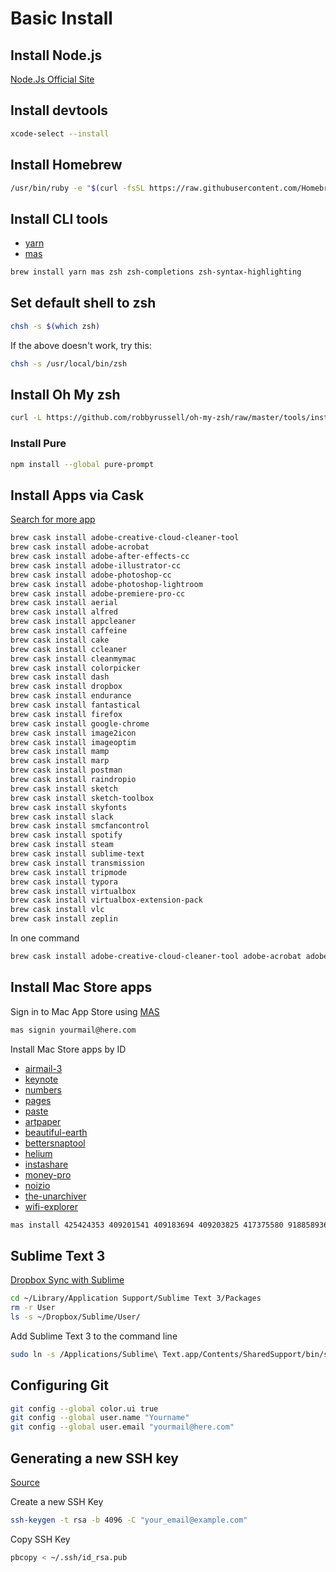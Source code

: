 # Basic Install

## Install Node.js

[Node.Js Official Site](https://nodejs.org/es/)

## Install devtools

```sh
xcode-select --install
```

## Install Homebrew

```sh
/usr/bin/ruby -e "$(curl -fsSL https://raw.githubusercontent.com/Homebrew/install/master/install)"
```

## Install CLI tools
- [yarn](https://github.com/yarnpkg/yarn)
- [mas](https://github.com/mas-cli/mas)

```sh
brew install yarn mas zsh zsh-completions zsh-syntax-highlighting
```

## Set default shell to zsh

```sh
chsh -s $(which zsh)
```

If the above doesn't work, try this:

```sh
chsh -s /usr/local/bin/zsh
```

## Install Oh My zsh

```sh
curl -L https://github.com/robbyrussell/oh-my-zsh/raw/master/tools/install.sh | sh
```

### Install Pure

```sh
npm install --global pure-prompt
```

## Install Apps via Cask

[Search for more app](https://caskroom.github.io/search)

```sh
brew cask install adobe-creative-cloud-cleaner-tool
brew cask install adobe-acrobat
brew cask install adobe-after-effects-cc
brew cask install adobe-illustrator-cc
brew cask install adobe-photoshop-cc
brew cask install adobe-photoshop-lightroom
brew cask install adobe-premiere-pro-cc
brew cask install aerial
brew cask install alfred
brew cask install appcleaner
brew cask install caffeine
brew cask install cake
brew cask install ccleaner
brew cask install cleanmymac
brew cask install colorpicker
brew cask install dash
brew cask install dropbox
brew cask install endurance
brew cask install fantastical
brew cask install firefox
brew cask install google-chrome
brew cask install image2icon
brew cask install imageoptim
brew cask install mamp
brew cask install marp
brew cask install postman
brew cask install raindropio
brew cask install sketch
brew cask install sketch-toolbox
brew cask install skyfonts
brew cask install slack
brew cask install smcfancontrol
brew cask install spotify
brew cask install steam
brew cask install sublime-text
brew cask install transmission
brew cask install tripmode
brew cask install typora
brew cask install virtualbox
brew cask install virtualbox-extension-pack
brew cask install vlc
brew cask install zeplin
```

In one command

```sh
brew cask install adobe-creative-cloud-cleaner-tool adobe-acrobat adobe-after-effects-cc adobe-illustrator-cc adobe-photoshop-cc adobe-photoshop-lightroom adobe-premiere-pro-cc aerial alfred appcleaner caffeine cake ccleaner cleanmymac colorpicker dash dropbox endurance fantastical firefox google-chrome image2icon imageoptim mamp marp postman raindropio sketch sketch-toolbox skyfonts slack smcfancontrol spotify steam sublime-text transmission tripmode typora virtualbox virtualbox-extension-pack vlc zeplin
```

## Install Mac Store apps

Sign in to Mac App Store using [MAS](https://github.com/mas-cli/mas)

```sh
mas signin yourmail@here.com
```

Install Mac Store apps by ID

- [airmail-3](https://itunes.apple.com/mx/app/airmail-3/id918858936)
- [keynote](https://itunes.apple.com/mx/app/keynote/id409183694)
- [numbers](https://itunes.apple.com/mx/app/numbers/id409203825)
- [pages](https://itunes.apple.com/mx/app/pages/id409201541)
- [paste](https://itunes.apple.com/mx/app/paste-smart-clipboard-history/id967805235)
- [artpaper](https://itunes.apple.com/mx/app/artpaper-art-paintings-as/id1028838684)
- [beautiful-earth](https://itunes.apple.com/mx/app/beautiful-earth-1-500+-earth/id1041381991)
- [bettersnaptool](https://itunes.apple.com/mx/app/bettersnaptool/id417375580)
- [helium](https://itunes.apple.com/mx/app/helium/id1054607607)
- [instashare](https://itunes.apple.com/mx/app/instashare-transfer-files/id685953216)
- [money-pro](https://itunes.apple.com/mx/app/money-pro-finanzas-personales/id972572731)
- [noizio](https://itunes.apple.com/mx/app/noizio/id928871589)
- [the-unarchiver](https://itunes.apple.com/mx/app/the-unarchiver/id425424353)
- [wifi-explorer](https://itunes.apple.com/mx/app/wifi-explorer/id494803304)

```sh
mas install 425424353 409201541 409183694 409203825 417375580 918858936 967805235 494803304 1054607607 1041381991 1028838684 928871589 972572731
```

## Sublime Text 3

[Dropbox Sync with Sublime](https://packagecontrol.io/docs/syncing#dropbox-osx)

```sh
cd ~/Library/Application Support/Sublime Text 3/Packages
rm -r User
ls -s ~/Dropbox/Sublime/User/
```

Add Sublime Text 3 to the command line

```sh
sudo ln -s /Applications/Sublime\ Text.app/Contents/SharedSupport/bin/subl /usr/local/bin/subl
```


## Configuring Git

```sh
git config --global color.ui true
git config --global user.name "Yourname"
git config --global user.email "yourmail@here.com"
```

## Generating a new SSH key

[Source](https://help.github.com/articles/generating-a-new-ssh-key-and-adding-it-to-the-ssh-agent/)

Create a new SSH Key

```sh
ssh-keygen -t rsa -b 4096 -C "your_email@example.com"
```

Copy SSH Key

```sh
pbcopy < ~/.ssh/id_rsa.pub
```
